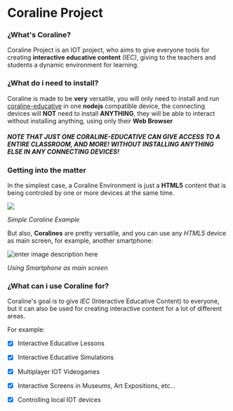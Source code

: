 # Coraline Project

### ¿What's Coraline?
Coraline Project is an IOT project, who aims to give everyone tools for creating **interactive educative content** *(IEC)*, giving to the teachers and students a dynamic environment for learning.

### ¿What do i need to install?

Coraline is made to be **very** versatile, you will only need to install and run [coraline-educative](https://github.com/CamiloTD/coraline-educative) in one **nodejs** compatible device, the connecting devices will **NOT** need to install **ANYTHING**, they will be able to interact without installing anything, using only their **Web Browser**

##### NOTE THAT JUST ONE *CORALINE-EDUCATIVE* CAN GIVE ACCESS TO A ENTIRE CLASSROOM, AND MORE! WITHOUT INSTALLING ANYTHING ELSE IN ANY CONNECTING DEVICES!

### Getting into the matter

In the simplest case, a Coraline Environment is just a **HTML5** content that is being controled by one or more devices at the same time.

![
](https://lh3.googleusercontent.com/CcXilGGT1Yoopmu4S5jP-5PV8kQ9A-Jvr08G3afTU65c3jFWY0fTvDjdFlWO3fsXBA3XjD891MT8=s256)

*Simple Coraline Example*

But also, **Coralines** are pretty versatile, and you can use any *HTML5* device as main screen, for example, another smartphone:

![enter image description here](https://lh3.googleusercontent.com/R1XXwE3NsdjWFXpNRP3bK6BJ7P7oOr-YP2CdGcscdGr4YflSD3vBxExPeCLfONFFyAil5Okujr0G=s256)

*Using Smartphone as main screen*

### ¿What can i use Coraline for?
Coraline's goal is to give *IEC* (Interactive Educative Content) to everyone, but it can also be used for creating interactive content for a lot of different areas.

For example:

 - [X] Interactive Educative Lessons
 - [X] Interactive Educative Simulations
 - [X] Multiplayer IOT Videogames
 - [X] Interactive Screens in Museums, Art Expositions, etc...
 - [X] Controlling local IOT devices

